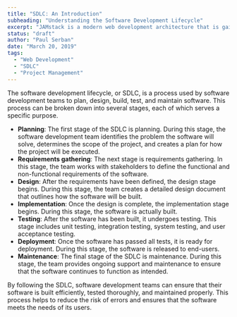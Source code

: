 ```yaml
---
title: "SDLC: An Introduction"
subheading: "Understanding the Software Development Lifecycle"
excerpt: "JAMstack is a modern web development architecture that is gaining popularity among developers for its speed, security, and scalability. It offers a new approach to building websites and web applications that makes them fast and performant. At the heart of JAMstack is the concept of static site generators (SSGs). SSGs are tools that generate HTML, CSS, and JavaScript files from templates and content. In this blog post, we'll take a closer look at some of the most popular SSGs used in JAMstack development."
status: "draft"
author: "Paul Serban"
date: "March 20, 2019"
tags:
  - "Web Development"
  - "SDLC"
  - "Project Management"
---
```


The software development lifecycle, or SDLC, is a process used by software development teams to plan, design, build, test, and maintain software. This process can be broken down into several stages, each of which serves a specific purpose.

- **Planning**: The first stage of the SDLC is planning. During this stage, the software development team identifies the problem the software will solve, determines the scope of the project, and creates a plan for how the project will be executed.
- **Requirements gathering**: The next stage is requirements gathering. In this stage, the team works with stakeholders to define the functional and non-functional requirements of the software.
- **Design**: After the requirements have been defined, the design stage begins. During this stage, the team creates a detailed design document that outlines how the software will be built.
- **Implementation**: Once the design is complete, the implementation stage begins. During this stage, the software is actually built.
- **Testing**: After the software has been built, it undergoes testing. This stage includes unit testing, integration testing, system testing, and user acceptance testing.
- **Deployment**: Once the software has passed all tests, it is ready for deployment. During this stage, the software is released to end-users.
- **Maintenance**: The final stage of the SDLC is maintenance. During this stage, the team provides ongoing support and maintenance to ensure that the software continues to function as intended.

By following the SDLC, software development teams can ensure that their software is built efficiently, tested thoroughly, and maintained properly. This process helps to reduce the risk of errors and ensures that the software meets the needs of its users.